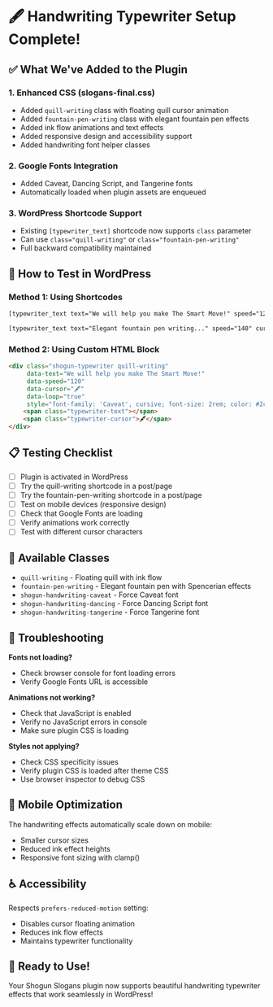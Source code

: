 # 🖋️ Handwriting Typewriter Setup Complete!

## ✅ What We've Added to the Plugin

### 1. **Enhanced CSS (slogans-final.css)**
- Added `quill-writing` class with floating quill cursor animation
- Added `fountain-pen-writing` class with elegant fountain pen effects  
- Added ink flow animations and text effects
- Added responsive design and accessibility support
- Added handwriting font helper classes

### 2. **Google Fonts Integration**
- Added Caveat, Dancing Script, and Tangerine fonts
- Automatically loaded when plugin assets are enqueued

### 3. **WordPress Shortcode Support**
- Existing `[typewriter_text]` shortcode now supports `class` parameter
- Can use `class="quill-writing"` or `class="fountain-pen-writing"`
- Full backward compatibility maintained

## 🎯 How to Test in WordPress

### Method 1: Using Shortcodes
```html
[typewriter_text text="We will help you make The Smart Move!" speed="120" cursor="🖋️" class="quill-writing" style="font-family: 'Caveat', cursive; font-size: 2rem; color: #2c3e50; text-align: center;"]

[typewriter_text text="Elegant fountain pen writing..." speed="140" cursor="🖋️" class="fountain-pen-writing" style="font-family: 'Dancing Script', cursive; font-size: 2.5rem; color: #1a1a2e; text-align: center;"]
```

### Method 2: Using Custom HTML Block
```html
<div class="shogun-typewriter quill-writing" 
     data-text="We will help you make The Smart Move!"
     data-speed="120"
     data-cursor="🖋️"
     data-loop="true"
     style="font-family: 'Caveat', cursive; font-size: 2rem; color: #2c3e50; text-align: center; padding: 2rem;">
    <span class="typewriter-text"></span>
    <span class="typewriter-cursor">🖋️</span>
</div>
```

## 📋 Testing Checklist

- [ ] Plugin is activated in WordPress
- [ ] Try the quill-writing shortcode in a post/page
- [ ] Try the fountain-pen-writing shortcode in a post/page
- [ ] Test on mobile devices (responsive design)
- [ ] Check that Google Fonts are loading
- [ ] Verify animations work correctly
- [ ] Test with different cursor characters

## 🎨 Available Classes

- `quill-writing` - Floating quill with ink flow
- `fountain-pen-writing` - Elegant fountain pen with Spencerian effects
- `shogun-handwriting-caveat` - Force Caveat font
- `shogun-handwriting-dancing` - Force Dancing Script font  
- `shogun-handwriting-tangerine` - Force Tangerine font

## 🐛 Troubleshooting

**Fonts not loading?**
- Check browser console for font loading errors
- Verify Google Fonts URL is accessible

**Animations not working?**
- Check that JavaScript is enabled
- Verify no JavaScript errors in console
- Make sure plugin CSS is loading

**Styles not applying?**
- Check CSS specificity issues
- Verify plugin CSS is loaded after theme CSS
- Use browser inspector to debug CSS

## 📱 Mobile Optimization

The handwriting effects automatically scale down on mobile:
- Smaller cursor sizes
- Reduced ink effect heights
- Responsive font sizing with clamp()

## ♿ Accessibility

Respects `prefers-reduced-motion` setting:
- Disables cursor floating animation
- Reduces ink flow effects
- Maintains typewriter functionality

## 🚀 Ready to Use!

Your Shogun Slogans plugin now supports beautiful handwriting typewriter effects that work seamlessly in WordPress!

